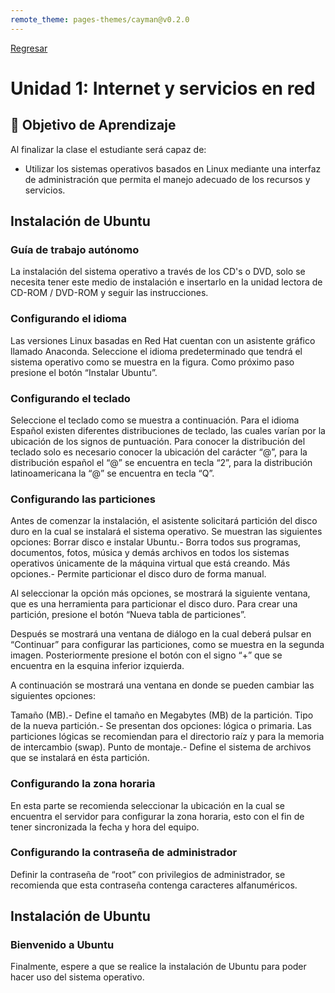```yaml
---
remote_theme: pages-themes/cayman@v0.2.0
---
```

[Regresar](/Administracion-de-Sistemas-y-Servicios-en-Red/)

# Unidad 1: Internet y servicios en red

## 🎯 Objetivo de Aprendizaje
Al finalizar la clase el estudiante será capaz de:
- Utilizar los sistemas operativos basados en Linux mediante una interfaz de administración que permita el manejo adecuado de los recursos y servicios.

## Instalación de Ubuntu
### Guía de trabajo autónomo

La instalación del sistema operativo a través de los CD's o DVD, solo se necesita tener este medio de instalación e insertarlo en la unidad lectora de CD-ROM / DVD-ROM y seguir las instrucciones.

### Configurando el idioma

Las versiones Linux basadas en Red Hat cuentan con un asistente gráfico llamado Anaconda.
Seleccione el idioma predeterminado que tendrá el sistema operativo como se muestra en la figura.
Como próximo paso presione el botón “Instalar Ubuntu”.

### Configurando el teclado

Seleccione el teclado como se muestra a continuación. Para el idioma Español existen diferentes distribuciones de teclado, las cuales varían por la ubicación de los signos de puntuación. Para conocer la distribución del teclado solo es necesario conocer la ubicación del carácter “@”, para la distribución español el “@” se encuentra en tecla “2”, para la distribución latinoamericana la “@” se encuentra en tecla “Q”.

### Configurando las particiones

Antes de comenzar la instalación, el asistente solicitará partición del disco duro en la cual se instalará el sistema operativo. Se muestran las siguientes opciones: 
Borrar disco e  instalar Ubuntu.- Borra todos sus programas, documentos, fotos, música y demás archivos en todos los sistemas operativos únicamente de la máquina virtual que está creando. 
Más opciones.- Permite particionar el disco duro de forma manual.

Al seleccionar la opción más opciones, se mostrará la siguiente ventana, que es una herramienta para particionar el disco duro. Para crear una partición, presione el botón “Nueva tabla de particiones”.

Después se mostrará una ventana de diálogo en la cual  deberá pulsar en “Continuar” para configurar las particiones, como se muestra en la segunda imagen.
Posteriormente presione el botón con el signo “+” que se encuentra en la esquina inferior izquierda.

A continuación se mostrará una ventana en donde se pueden cambiar las siguientes opciones:

Tamaño (MB).- Define el tamaño en Megabytes (MB) de la  partición.
Tipo de la nueva partición.- Se presentan dos opciones: lógica o primaria. Las particiones lógicas se recomiendan para el directorio raíz y para la memoria de intercambio (swap).
Punto de montaje.- Define el sistema de archivos que se instalará en ésta partición.

### Configurando la zona horaria

En esta parte se recomienda seleccionar la ubicación en la cual se encuentra el servidor para configurar la zona horaria, esto con el fin de tener sincronizada la fecha y hora del equipo.

### Configurando la contraseña de administrador

Definir la contraseña de “root” con privilegios de administrador, se recomienda que esta contraseña contenga caracteres alfanuméricos.

## Instalación de Ubuntu
### Bienvenido a Ubuntu

Finalmente, espere a que se realice la instalación de Ubuntu para poder hacer uso del sistema operativo.